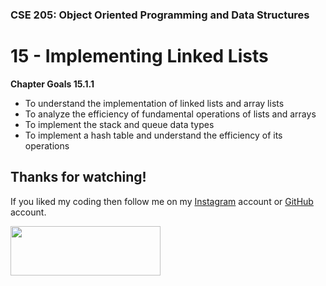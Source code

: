 ### CSE 205: Object Oriented Programming and Data Structures

# 15 - Implementing Linked Lists
**Chapter Goals 15.1.1**
* To understand the implementation of linked lists and array lists
* To analyze the efficiency of fundamental operations of lists and arrays
* To implement the stack and queue data types
* To implement a hash table and understand the efficiency of its operations

## Thanks for watching!

If you liked my coding then follow me on my [Instagram](https://www.instagram.com/fabianzelayahn/) account or [GitHub](https://github.com/fabianzelaya) account.

<img src="https://ucarecdn.com/d1a85e63-35f9-41d7-b758-ff05742057d1/GitHub_Black_Signature.png" width="240" height="79.63" />